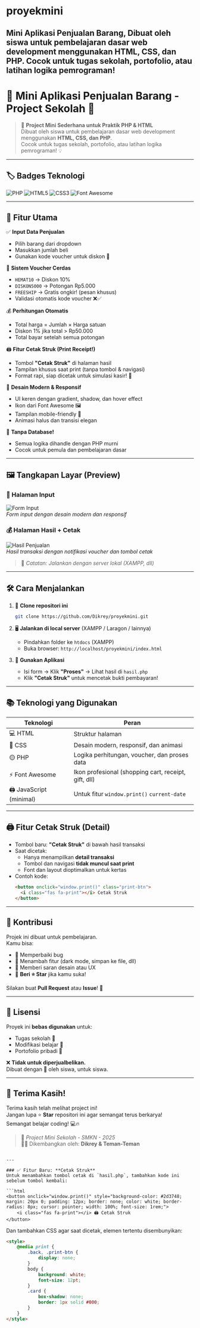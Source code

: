 # proyekmini
 Mini Aplikasi Penjualan Barang, Dibuat oleh siswa untuk pembelajaran dasar web development menggunakan HTML, CSS, dan PHP. Cocok untuk tugas sekolah, portofolio, atau latihan logika pemrograman!
---

# 🛒 Mini Aplikasi Penjualan Barang - Project Sekolah 🎒

> 🌟 **Project Mini Sederhana untuk Praktik PHP & HTML**  
> Dibuat oleh siswa untuk pembelajaran dasar web development menggunakan **HTML, CSS, dan PHP**.  
> Cocok untuk tugas sekolah, portofolio, atau latihan logika pemrograman! 💡

---

## 🏷️ Badges Teknologi

![PHP](https://img.shields.io/badge/PHP-8.3.2%2B-777BB4?style=for-the-badge&logo=php)
![HTML5](https://img.shields.io/badge/HTML5-E34F26?style=for-the-badge&logo=html5)
![CSS3](https://img.shields.io/badge/CSS3-1572B6?style=for-the-badge&logo=css3)
![Font Awesome](https://img.shields.io/badge/Font_Awesome-5.15.4-339AF0?style=for-the-badge&logo=font-awesome)

---

## 🎯 Fitur Utama

✅ **Input Data Penjualan**  
- Pilih barang dari dropdown  
- Masukkan jumlah beli  
- Gunakan kode voucher untuk diskon 🎁

🎁 **Sistem Voucher Cerdas**  
- `HEMAT10` → Diskon 10%  
- `DISKON5000` → Potongan Rp5.000  
- `FREESHIP` → Gratis ongkir! (pesan khusus)  
- Validasi otomatis kode voucher ❌✅

💰 **Perhitungan Otomatis**  
- Total harga = Jumlah × Harga satuan  
- Diskon 1% jika total > Rp50.000  
- Total bayar setelah semua potongan

🖨️ **Fitur Cetak Struk (Print Receipt!)**  
- Tombol **"Cetak Struk"** di halaman hasil  
- Tampilan khusus saat print (tanpa tombol & navigasi)  
- Format rapi, siap dicetak untuk simulasi kasir! 🧾

🎨 **Desain Modern & Responsif**  
- UI keren dengan gradient, shadow, dan hover effect  
- Ikon dari Font Awesome 🖼️  
- Tampilan mobile-friendly 📱  
- Animasi halus dan transisi elegan

🚀 **Tanpa Database!**  
- Semua logika dihandle dengan PHP murni  
- Cocok untuk pemula dan pembelajaran dasar

---

## 🖼️ Tangkapan Layar (Preview)

### 📝 Halaman Input
![Form Input](https://github.com/Dikrey/proyekmini/blob/5eda87d3d01fa39ace5e10191697b70e6709caf6/img/halaman_index.png?raw=true)  
*Form input dengan desain modern dan responsif*

### 💰 Halaman Hasil + Cetak
![Hasil Penjualan](https://github.com/Dikrey/proyekmini/blob/5eda87d3d01fa39ace5e10191697b70e6709caf6/img/halaman_hasil.png?raw=true)  
*Hasil transaksi dengan notifikasi voucher dan tombol cetak*

> 🔖 *Catatan: Jalankan dengan server lokal (XAMPP, dll)*

---

## 🛠️ Cara Menjalankan

1. 🔽 **Clone repositori ini**
   ```bash
   git clone https://github.com/Dikrey/proyekmini.git
   ```

2. 🖥️ **Jalankan di local server** (XAMPP / Laragon / lainnya)  
   - Pindahkan folder ke `htdocs` (XAMPP)  
   - Buka browser: `http://localhost/proyekmini/index.html`

3. 🚀 **Gunakan Aplikasi**  
   - Isi form → Klik **"Proses"** → Lihat hasil di `hasil.php`  
   - Klik **"Cetak Struk"** untuk mencetak bukti pembayaran!

---

## 📚 Teknologi yang Digunakan

| Teknologi       | Peran |
|----------------|------|
| 💻 HTML         | Struktur halaman |
| 🎨 CSS          | Desain modern, responsif, dan animasi |
| 🟡 PHP          | Logika perhitungan, voucher, dan proses data |
| ⚡ Font Awesome  | Ikon profesional (shopping cart, receipt, gift, dll) |
| 🖨️ JavaScript (minimal) | Untuk fitur `window.print()`  `current-date`|

---

## 🖨️ Fitur Cetak Struk (Detail)

- Tombol baru: **"Cetak Struk"** di bawah hasil transaksi
- Saat dicetak:
  - Hanya menampilkan **detail transaksi**
  - Tombol dan navigasi **tidak muncul saat print**
  - Font dan layout dioptimalkan untuk kertas
- Contoh kode:
  ```html
  <button onclick="window.print()" class="print-btn">
    <i class="fas fa-print"></i> Cetak Struk
  </button>
  ```

---

## 🙌 Kontribusi

Projek ini dibuat untuk pembelajaran.  
Kamu bisa:  
- 🔧 Memperbaiki bug  
- 🌈 Menambah fitur (dark mode, simpan ke file, dll)  
- 📝 Memberi saran desain atau UX  
- 🌟 **Beri ⭐ Star** jika kamu suka!

Silakan buat **Pull Request** atau **Issue**! 💬

---

## 📄 Lisensi

Proyek ini **bebas digunakan** untuk:
- Tugas sekolah 🏫  
- Modifikasi belajar 🔧  
- Portofolio pribadi 📂  

❌ **Tidak untuk diperjualbelikan.**  
Dibuat dengan 💖 oleh siswa, untuk siswa.

---

## 🎉 Terima Kasih!

Terima kasih telah melihat project ini!  
Jangan lupa ⭐ **Star** repositori ini agar semangat terus berkarya!  
Semangat belajar coding! 💻🔥

> 🏫 *Project Mini Sekolah - SMKN - 2025*  
> 👨‍💻 Dikembangkan oleh: **Dikrey & Teman-Teman**
```

---

### ✅ Fitur Baru: **Cetak Struk**
Untuk menambahkan tombol cetak di `hasil.php`, tambahkan kode ini sebelum tombol kembali:

```html
<button onclick="window.print()" style="background-color: #2d3748; margin: 20px 0; padding: 12px; border: none; color: white; border-radius: 8px; cursor: pointer; width: 100%; font-size: 1rem;">
    <i class="fas fa-print"></i> 🖨️ Cetak Struk
</button>
```

Dan tambahkan CSS agar saat dicetak, elemen tertentu disembunyikan:

```html
<style>
    @media print {
        .back, .print-btn {
            display: none;
        }
        body {
            background: white;
            font-size: 12pt;
        }
        .card {
            box-shadow: none;
            border: 1px solid #000;
        }
    }
</style>
```


